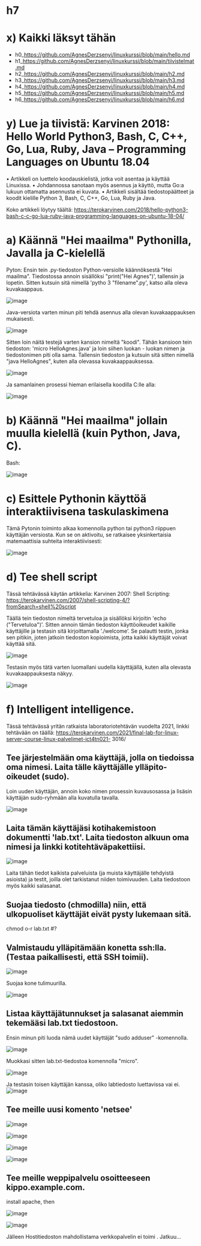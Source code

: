 # h7

# x) Kaikki läksyt tähän

*	h0_https://github.com/AgnesDerzsenyi/linuxkurssi/blob/main/hello.md
*	h1_https://github.com/AgnesDerzsenyi/linuxkurssi/blob/main/tiivistelmat.md
*	h2_https://github.com/AgnesDerzsenyi/linuxkurssi/blob/main/h2.md
*	h3_https://github.com/AgnesDerzsenyi/linuxkurssi/blob/main/h3.md
*	h4_https://github.com/AgnesDerzsenyi/linuxkurssi/blob/main/h4.md
*	h5_https://github.com/AgnesDerzsenyi/linuxkurssi/blob/main/h5.md
*	h6_https://github.com/AgnesDerzsenyi/linuxkurssi/blob/main/h6.md


# y) Lue ja tiivistä: Karvinen 2018: Hello World Python3, Bash, C, C++, Go, Lua, Ruby, Java – Programming Languages on Ubuntu 18.04

•	Artikkeli on luettelo koodauskielistä, jotka voit asentaa ja käyttää Linuxissa.
•	Johdannossa sanotaan myös asennus ja käyttö, mutta Go:a lukuun ottamatta asennusta ei kuvata.
•	Artikkeli sisältää tiedostopäätteet ja koodit kielille Python 3, Bash, C, C++, Go, Lua, Ruby ja Java.

Koko artikkeli löytyy täältä: https://terokarvinen.com/2018/hello-python3-bash-c-c-go-lua-ruby-java-programming-languages-on-ubuntu-18-04/ 

# a) Käännä "Hei maailma" Pythonilla, Javalla ja C-kielellä

Pyton: Ensin tein .py-tiedoston Python-versiolle käännöksestä "Hei maailma". Tiedostossa annoin sisällöksi "print("Hei Agnes")', tallensin ja lopetin. Sitten kutsuin sitä nimellä 'pytho 3 "filename".py', katso alla oleva kuvakaappaus.

 ![image](https://github.com/AgnesDerzsenyi/linuxkurssi/assets/104454979/cce2f3bd-4aec-411a-b39e-8c265eae3d20)



Java-versiota varten minun piti tehdä asennus alla olevan kuvakaappauksen mukaisesti.

 ![image](https://github.com/AgnesDerzsenyi/linuxkurssi/assets/104454979/2593b81f-bfda-49f4-bacf-92c6ac674d4b)


Sitten loin näitä testejä varten kansion nimeltä "koodi". Tähän kansioon tein tiedoston: 'micro HelloAgnes.java' ja loin siihen luokan - luokan nimen ja tiedostonimen piti olla sama. Tallensin tiedoston ja kutsuin sitä sitten nimellä "java HelloAgnes", kuten alla olevassa kuvakaappauksessa. 

 ![image](https://github.com/AgnesDerzsenyi/linuxkurssi/assets/104454979/b6538895-9ea0-4544-88b5-11fd404babe3)




Ja samanlainen prosessi hieman erilaisella koodilla C:lle alla:

![image](https://github.com/AgnesDerzsenyi/linuxkurssi/assets/104454979/d3dd1171-a235-4a0f-9765-a563e2a12ac3)

 



# b) Käännä "Hei maailma" jollain muulla kielellä (kuin Python, Java, C).
Bash:
 
![image](https://github.com/AgnesDerzsenyi/linuxkurssi/assets/104454979/9bf75f12-7f9e-4f11-bc0f-8ccdd886e4e9)



# c) Esittele Pythonin käyttöä interaktiivisena taskulaskimena

Tämä Pytonin toiminto alkaa komennolla python tai python3 riippuen käyttäjän versiosta. Kun se on aktivoitu, se ratkaisee yksinkertaisia matemaattisia suhteita interaktiivisesti:

![image](https://github.com/AgnesDerzsenyi/linuxkurssi/assets/104454979/788bceec-d522-46cd-97d8-f9de58af80db)

 


# d) Tee shell script

Tässä tehtävässä käytän artikkelia: Karvinen 2007: Shell Scripting: https://terokarvinen.com/2007/shell-scripting-4/?fromSearch=shell%20script


Täällä tein tiedoston nimeltä tervetuloa ja sisällöksi kirjoitin 'echo ("Tervetuloa")'. Sitten annoin tämän tiedoston käyttöoikeudet kaikille käyttäjille ja testasin sitä kirjoittamalla ’./welcome’. Se palautti testin, jonka sen pitikin, joten jatkoin tiedoston kopioimista, jotta kaikki käyttäjät voivat käyttää sitä.
 
![image](https://github.com/AgnesDerzsenyi/linuxkurssi/assets/104454979/d4287edc-1ff7-4c98-8910-3d666e5d0712)


Testasin myös tätä varten luomallani uudella käyttäjällä, kuten alla olevasta kuvakaappauksesta näkyy.

 ![image](https://github.com/AgnesDerzsenyi/linuxkurssi/assets/104454979/d8505fe0-9f2c-42b9-bf27-f6952bda4cef)







# f) Intelligent intelligence.

Tässä tehtävässä yritän ratkaista laboratoriotehtävän vuodelta 2021, linkki tehtävään on täällä: https://terokarvinen.com/2021/final-lab-for-linux-server-course-linux-palvelimet-ict4tn021- 3016/ 



## Tee järjestelmään oma käyttäjä, jolla on tiedoissa oma nimesi. Laita tälle käyttäjälle ylläpito-oikeudet (sudo).

Loin uuden käyttäjän, annoin koko nimen prosessin kuvausosassa ja lisäsin käyttäjän sudo-ryhmään alla kuvatulla tavalla.

 ![image](https://github.com/AgnesDerzsenyi/linuxkurssi/assets/104454979/3ca99873-2dcd-4729-b896-f8059b6dce53)



## Laita tämän käyttäjäsi kotihakemistoon dokumentti 'lab.txt'. Laita tiedoston alkuun oma nimesi ja linkki kotitehtäväpakettiisi.

![image](https://github.com/AgnesDerzsenyi/linuxkurssi/assets/104454979/e5d47298-e264-49c7-9feb-d88e36120233)

 

Laita tähän tiedot kaikista palveluista (ja muista käyttäjälle tehdyistä asioista) ja testit, joilla olet tarkistanut niiden toimivuuden. Laita tiedostoon myös kaikki salasanat.

## Suojaa tiedosto (chmodilla) niin, että ulkopuoliset käyttäjät eivät pysty lukemaan sitä.

 chmod o-r lab.txt #?

## Valmistaudu ylläpitämään konetta ssh:lla. (Testaa paikallisesti, että SSH toimii).


 ![image](https://github.com/AgnesDerzsenyi/linuxkurssi/assets/104454979/6f8939a0-1a22-4c13-b83b-fb689b14ae49)





Suojaa kone tulimuurilla.

 ![image](https://github.com/AgnesDerzsenyi/linuxkurssi/assets/104454979/64beaeee-0054-4384-9932-c19b2901f041)


## Listaa käyttäjätunnukset ja salasanat aiemmin tekemääsi lab.txt tiedostoon.

Ensin minun piti luoda nämä uudet käyttäjät "sudo adduser" -komennolla.
 
![image](https://github.com/AgnesDerzsenyi/linuxkurssi/assets/104454979/4cc0a247-83f8-4b5b-9bc1-26b8d4dd1815)



Muokkasi sitten lab.txt-tiedostoa komennolla "micro".

 ![image](https://github.com/AgnesDerzsenyi/linuxkurssi/assets/104454979/93767316-9c54-4a12-ae3d-5e5c53017a41)


Ja testasin toisen käyttäjän kanssa, oliko labtiedosto luettavissa vai ei.
 ![image](https://github.com/AgnesDerzsenyi/linuxkurssi/assets/104454979/5f83ef00-3855-46b4-8631-799b70cb84b3)


## Tee meille uusi komento 'netsee'

  ![image](https://github.com/AgnesDerzsenyi/linuxkurssi/assets/104454979/664cc754-d83b-4f14-835a-e3c890a18071)


![image](https://github.com/AgnesDerzsenyi/linuxkurssi/assets/104454979/9711fd3f-d9a7-410d-9bae-00871b152991)

 
![image](https://github.com/AgnesDerzsenyi/linuxkurssi/assets/104454979/f664a431-0730-4f34-ba43-b8f0e4866f7d)

![image](https://github.com/AgnesDerzsenyi/linuxkurssi/assets/104454979/b12e4d40-99e7-4fd2-a6f5-c0e3ef50ece7)

 



## Tee meille weppipalvelu osoitteeseen kippo.example.com.
install apache, then

 ![image](https://github.com/AgnesDerzsenyi/linuxkurssi/assets/104454979/81a772fb-8ba4-49a3-b4aa-010b1a0b7e8f)

![image](https://github.com/AgnesDerzsenyi/linuxkurssi/assets/104454979/0e29673f-4d55-4a10-83b0-145c3b5d589e)

 

Jälleen Hostitiedoston mahdollistama verkkopalvelin ei toimi .
Jatkuu…
